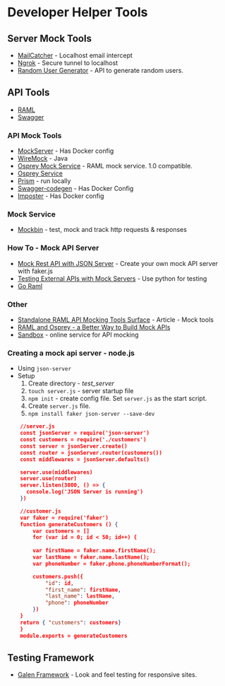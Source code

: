 # Developer Helper Tools
## Server Mock Tools
* [MailCatcher](https://mailcatcher.me/) - Localhost email intercept
* [Ngrok](https://ngrok.com/) - Secure tunnel to localhost
* [Random User Generator](https://randomuser.me/) - API to generate random users.

## API Tools
* [RAML](http://raml.org/)
* [Swagger](http://swagger.io/)
### API Mock Tools
* [MockServer](https://www.mock-server.com) - Has Docker config
* [WireMock](https://github.com/tomakehurst/wiremock) - Java
* [Osprey Mock Service](https://github.com/mulesoft-labs/osprey-mock-service) - RAML mock service. 1.0 compatible.
* [Osprey Service](https://github.com/mulesoft/osprey)
* [Prism](http://stoplight.io/platform/prism/) - run locally
* [Swagger-codegen](https://github.com/swagger-api/swagger-codegen) - Has Docker Config
* [Imposter](https://github.com/outofcoffee/imposter) - Has Docker config
### Mock Service
* [Mockbin](http://mockbin.com/) - test, mock and track http requests & responses


### How To - Mock API Server
* [Mock Rest API with JSON Server](https://coligo.io/create-mock-rest-api-with-json-server/) - Create your own mock API server with faker.js
* [Testing External APIs with Mock Servers](https://realpython.com/blog/python/testing-third-party-apis-with-mock-servers/) - Use python for testing
* [Go Raml](https://github.com/Jumpscale/go-raml)

### Other
* [Standalone RAML API Mocking Tools Surface](https://www.programmableweb.com/news/standalone-raml-api-mocking-tools-surface/2015/08/13) - Article - Mock tools
* [RAML and Osprey - a Better Way to Build Mock APIs](https://www.tcias.co.uk/blog/2015/03/11/raml-and-osprey-a-better-way-to-build-mock-apis/)
* [Sandbox](https://getsandbox.com/) - online service for API mocking

### Creating a mock api server - node.js
* Using `json-server`
* Setup
    1. Create directory - *test_server*
    1. `touch server.js` - server startup file
    1. `npm init` - create config file. Set `server.js` as the start script.
    1. Create `server.js` file.
    1. `npm install faker json-server --save-dev`

```json
    //server.js
    const jsonServer = require('json-server')
    const customers = require('./customers')
    const server = jsonServer.create()
    const router = jsonServer.router(customers())
    const middlewares = jsonServer.defaults()

    server.use(middlewares)
    server.use(router)
    server.listen(3000, () => {
      console.log('JSON Server is running')
    })

    //customer.js
    var faker = require('faker')
    function generateCustomers () {
        var customers = []
        for (var id = 0; id < 50; id++) {
      
        var firstName = faker.name.firstName();
        var lastName = faker.name.lastName();
        var phoneNumber = faker.phone.phoneNumberFormat();

        customers.push({
            "id": id,
            "first_name": firstName,
            "last_name": lastName,
            "phone": phoneNumber
        })
    }
    return { "customers": customers}
    }
    module.exports = generateCustomers
```

## Testing Framework
* [Galen Framework](http://galenframework.com/) - Look and feel testing for responsive sites.
